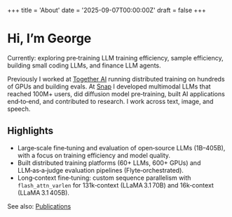 +++
title = 'About'
date = '2025-09-07T00:00:00Z'
draft = false
+++

# Hi, I’m George

Currently: exploring pre‑training LLM training efficiency, sample efficiency, building small coding LLMs, and finance LLM agents.

Previously I worked at [Together AI](https://www.together.ai/) running distributed training on hundreds of GPUs and building evals. At [Snap](https://snap.com/) I developed multimodal LLMs that reached 100M+ users, did diffusion model pre‑training, built AI applications end‑to‑end, and contributed to research. I work across text, image, and speech.

## Highlights

- Large‑scale fine‑tuning and evaluation of open‑source LLMs (1B–405B), with a focus on training efficiency and model quality.
- Built distributed training platforms (60+ LLMs, 600+ GPUs) and LLM‑as‑a‑judge evaluation pipelines (Flyte‑orchestrated).
- Long‑context fine‑tuning: custom sequence parallelism with `flash_attn_varlen` for 131k‑context (LLaMA 3.1 70B) and 16k‑context (LLaMA 3.1 405B).

See also: [Publications](/publications/)
